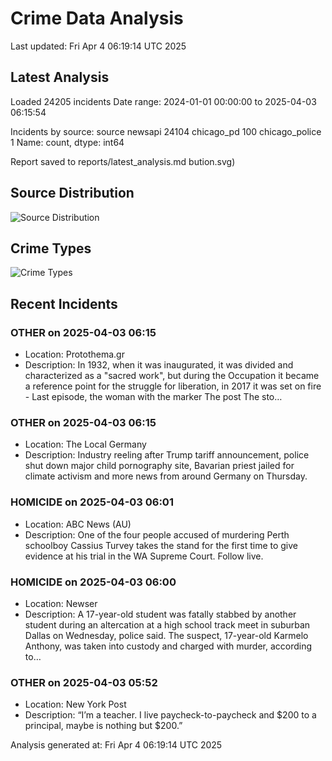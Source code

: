 # Crime Data Analysis
Last updated: Fri Apr  4 06:19:14 UTC 2025

## Latest Analysis

Loaded 24205 incidents
Date range: 2024-01-01 00:00:00 to 2025-04-03 06:15:54

Incidents by source:
source
newsapi           24104
chicago_pd          100
chicago_police        1
Name: count, dtype: int64

Report saved to reports/latest_analysis.md
bution.svg)

## Source Distribution
![Source Distribution](images/source_distribution.svg)

## Crime Types
![Crime Types](images/crime_types.svg)

## Recent Incidents

### OTHER on 2025-04-03 06:15
- Location: Protothema.gr
- Description: In 1932, when it was inaugurated, it was divided and characterized as a "sacred work", but during the Occupation it became a reference point for the struggle for liberation, in 2017 it was set on fire - Last episode, the woman with the marker
The post The sto…


### OTHER on 2025-04-03 06:15
- Location: The Local Germany
- Description: Industry reeling after Trump tariff announcement, police shut down major child pornography site, Bavarian priest jailed for climate activism and more news from around Germany on Thursday.


### HOMICIDE on 2025-04-03 06:01
- Location: ABC News (AU)
- Description: One of the four people accused of murdering Perth schoolboy Cassius Turvey takes the stand for the first time to give evidence at his trial in the WA Supreme Court. Follow live.


### HOMICIDE on 2025-04-03 06:00
- Location: Newser
- Description: A 17-year-old student was fatally stabbed by another student during an altercation at a high school track meet in suburban Dallas on Wednesday, police said. The suspect, 17-year-old Karmelo Anthony, was taken into custody and charged with murder, according to…


### OTHER on 2025-04-03 05:52
- Location: New York Post
- Description: “I’m a teacher. I live paycheck-to-paycheck and $200 to a principal, maybe is nothing but $200.”

Analysis generated at: Fri Apr  4 06:19:14 UTC 2025
